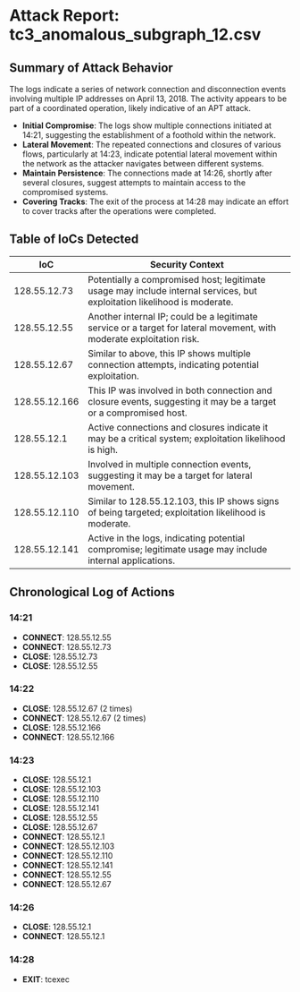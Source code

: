 # Attack Report: tc3_anomalous_subgraph_12.csv

## Summary of Attack Behavior

The logs indicate a series of network connection and disconnection events involving multiple IP addresses on April 13, 2018. The activity appears to be part of a coordinated operation, likely indicative of an APT attack. 

- **Initial Compromise**: The logs show multiple connections initiated at 14:21, suggesting the establishment of a foothold within the network.
- **Lateral Movement**: The repeated connections and closures of various flows, particularly at 14:23, indicate potential lateral movement within the network as the attacker navigates between different systems.
- **Maintain Persistence**: The connections made at 14:26, shortly after several closures, suggest attempts to maintain access to the compromised systems.
- **Covering Tracks**: The exit of the process at 14:28 may indicate an effort to cover tracks after the operations were completed.

## Table of IoCs Detected

| IoC               | Security Context                                                                                     |
|-------------------|-----------------------------------------------------------------------------------------------------|
| 128.55.12.73      | Potentially a compromised host; legitimate usage may include internal services, but exploitation likelihood is moderate. |
| 128.55.12.55      | Another internal IP; could be a legitimate service or a target for lateral movement, with moderate exploitation risk. |
| 128.55.12.67      | Similar to above, this IP shows multiple connection attempts, indicating potential exploitation.    |
| 128.55.12.166     | This IP was involved in both connection and closure events, suggesting it may be a target or a compromised host. |
| 128.55.12.1       | Active connections and closures indicate it may be a critical system; exploitation likelihood is high. |
| 128.55.12.103     | Involved in multiple connection events, suggesting it may be a target for lateral movement.         |
| 128.55.12.110     | Similar to 128.55.12.103, this IP shows signs of being targeted; exploitation likelihood is moderate. |
| 128.55.12.141     | Active in the logs, indicating potential compromise; legitimate usage may include internal applications. |

## Chronological Log of Actions

### 14:21
- **CONNECT**: 128.55.12.55
- **CONNECT**: 128.55.12.73
- **CLOSE**: 128.55.12.73
- **CLOSE**: 128.55.12.55

### 14:22
- **CLOSE**: 128.55.12.67 (2 times)
- **CONNECT**: 128.55.12.67 (2 times)
- **CLOSE**: 128.55.12.166
- **CONNECT**: 128.55.12.166

### 14:23
- **CLOSE**: 128.55.12.1
- **CLOSE**: 128.55.12.103
- **CLOSE**: 128.55.12.110
- **CLOSE**: 128.55.12.141
- **CLOSE**: 128.55.12.55
- **CLOSE**: 128.55.12.67
- **CONNECT**: 128.55.12.1
- **CONNECT**: 128.55.12.103
- **CONNECT**: 128.55.12.110
- **CONNECT**: 128.55.12.141
- **CONNECT**: 128.55.12.55
- **CONNECT**: 128.55.12.67

### 14:26
- **CLOSE**: 128.55.12.1
- **CONNECT**: 128.55.12.1

### 14:28
- **EXIT**: tcexec